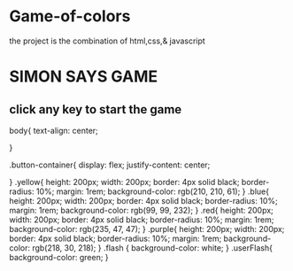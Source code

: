 # Game-of-colors
the project is the combination of html,css,&amp; javascript

 <!DOCTYPE html>
 <html lang="en">
 <head>
  <meta charset="UTF-8">
  <meta name="viewport" content="width=device-width, initial-scale=1.0">
  <title>SIMON SAYS GAME</title>
  <link rel="stylesheet" href="style.css">
 </head>
 <body>
   <h1> SIMON SAYS GAME</h1>
    <h2> click any key to start the game</h2>
   <div class="button-container">
    <div class="line-one">
      <div class="btn yellow" type="button" id="yellow"></div>
      <div class="btn blue" type="button" id="blue"></div>
    </div>
 <div class="btn-two">
  <div class="btn red" type="button" id="red"></div>
  <div class="btn purple"type="button" id="purple"></div>
</div>
  </div>
  
  <script src="app.js"></script>
 </body>
 </html>

 body{
    text-align: center;

 }
  
 .button-container{
    display: flex;
justify-content: center;

 }
 .yellow{
    height: 200px;
    width: 200px;
    border: 4px solid black;
    border-radius: 10%;
    margin: 1rem;
    background-color: rgb(210, 210, 61);
 }
 .blue{
    height: 200px;
    width: 200px;
    border: 4px solid black;
    border-radius: 10%;
    margin: 1rem;
    background-color: rgb(99, 99, 232);
 }
 .red{
    height: 200px;
    width: 200px;
    border: 4px solid black;
    border-radius: 10%;
    margin: 1rem;
    background-color: rgb(235, 47, 47);
 }
 .purple{
    height: 200px;
    width: 200px;
    border: 4px solid black;
    border-radius: 10%;
    margin: 1rem;
    background-color: rgb(218, 30, 218);
 }
 .flash {
    background-color: white;
 }
 .userFlash{
   background-color: green;
 }



  

 
